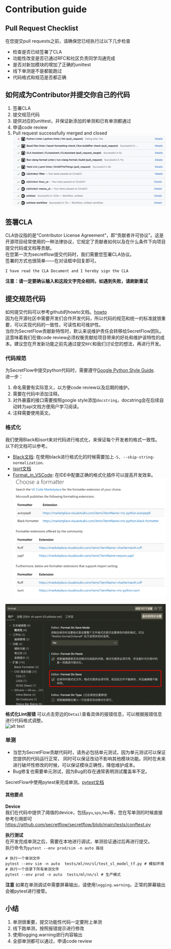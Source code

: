 # Contribution guide
## Pull Request Checklist
在您提交pull requests之前，请确保您已经执行过以下几步检查
- 检查是否已经签署了CLA
- 功能性改变是否已通过RFC和社区负责同学沟通完成
- 是否对新加模块的增加了正确的unittest
- 线下单测是不是都能跑过
- 代码格式和规范是否都正确
## 如何成为Contributor并提交你自己的代码
1. 签署CLA
2. 提交规范代码
3. 提供对应的unittest，并保证新添加的单测和已有单测都通过
4. 申请code review
5. Pull request successfully merged and closed
![alt text](./resources/image.png)
## 签署CLA
CLA协议指的是“Contributor License Agreement”，即“贡献者许可协议”。这是开源项目经常使用的一种法律协议，它规定了贡献者如何以及在什么条件下向项目提交代码或文档等贡献。  
在您第一次为secretflow提交代码时，我们需要您签署CLA协议。  
签署的方式也很简单——在对话框中回复即可。
```
I have read the CLA Document and I hereby sign the CLA
```
**注意：请一定要确认输入和这段文字完全相同，如遇到失败，请刷新重试**
## 提交规范代码
如何提交代码可以参考github的howto文档。[howto](https://docs.github.com/en/pull-requests/collaborating-with-pull-requests/proposing-changes-to-your-work-with-pull-requests/about-pull-requests)  
因为在开源社区中需要开发们合作开发代码，所以代码的规范和统一的标准就很重要，可以实现代码的一致性，可读性和可维护性。  
当你为SecretFlow贡献新特性时，默认来说维护责任会转移给SecretFlow团队。这意味着我们在做code review必须权衡贡献给项目带来的好处和维护该特性的成本。建议您在开发新功能之前先通过提交`RFC`和我们讨论您的想法，再进行开发。
### 代码规范
为SecretFlow中提交python代码时，需要遵守[Google Python Style Guide](https://google.github.io/styleguide/pyguide.html).  
进一步：  
1. 命名需要有实际意义，以方便code review以及后期的维护。
2. 需要在代码中添加注释。
3. 对外暴露的接口需要按照google style添加`docstring`，docstring会在后续自动转为api文档方便用户学习阅读。
4. 注释需要使用英文。

### 格式化
我们使用Black和isort来对代码进行格式化，来保证每个开发者的格式一致性。  
以下的文档可以参考。
- [Black文档](https://black.readthedocs.io/en/stable/the_black_code_style/current_style.html): 在使用black进行格式化的时候需要加上`-S, --skip-string-normalization`.
- [isort文档](https://pycqa.github.io/isort/)
- [Format_in_VSCode](https://code.visualstudio.com/docs/python/formatting): 在IDE中配置正确的格式化插件可以提高开发效率。
![alt text](./resources/image-1.png)

![alt text](./resources/image-2.png)


**格式化Lint报错**
可以点击旁边的`Detail`查看具体的报错信息，可以根据报错信息进行代码格式调整。  
![alt text](./resources/image-3.png)
### 单测  
- 当您为SecretFlow贡献代码时，请务必包括单元测试，因为单元测试可以保证您提供的代码运行正常， 同时可以保证改动不影响其他模块功能。同时在未来进行破坏性修改的时候，可以保证模块正确性，降低维护成本。
- Bug修复也需要单元测试，因为Bug的存在通常表明测试覆盖率不足。  


SecretFlow中使用pytest来完成单测。[pytest文档](https://pytest.org/)

#### 其他要点

**Device**  
我们在代码中提供了阈值的device，包括`pyu`,`spu`,`heu`等，您在写单测的时候直接参考引用即可
https://github.com/secretflow/secretflow/blob/main/tests/conftest.py


**执行测试**  
在开发完成单测之后，需要在本地进行调试，单测验证通过后再进行提交。  
执行命令为`pytest --env prod/sim -n auto 路径`
```
# 执行一个单测文件
pytest --env sim -n auto  tests/ml/nn/sl/test_sl_model_tf.py # 模拟环境
# 执行一个目录下所有单测文件
pytest --env prod -n auto  tests/ml/nn/sl # 生产模式

```
**注意**
如果在单测调试中需要屏幕输出，请使用`logging.warning`，正常的屏幕输出会被pytest进行接管。

## 小结
1. 单测很重要，提交功能性代码一定要附上单测
2. 线下跑单测，按照报错提示进行修改
3. 使用logging.warning进行内容输出
4. 全部单测都可以通过，申请code review
